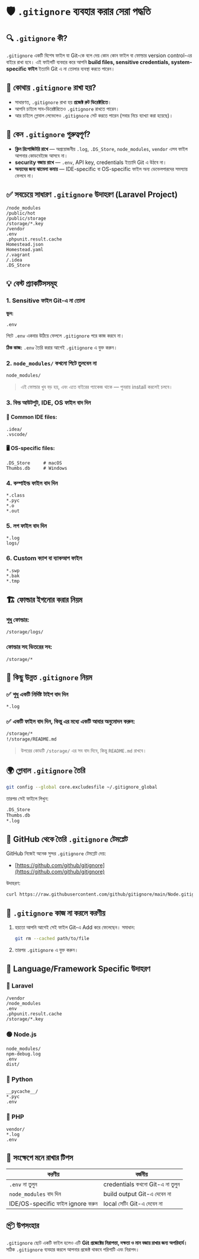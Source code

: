 # 🛡️ `.gitignore` ব্যবহার করার সেরা পদ্ধতি


## 🔍 `.gitignore` কী?

`.gitignore` একটি বিশেষ ফাইল যা Git-কে বলে দেয় কোন কোন ফাইল বা ফোল্ডার version control-এর বাইরে রাখা হবে।
এই ফাইলটি ব্যবহার করে আপনি **build files, sensitive credentials, system-specific ফাইল** ইত্যাদি Git এ না তোলার ব্যবস্থা করতে পারেন।

## 📂 কোথায় `.gitignore` রাখা হয়?

* সাধারণত, `.gitignore` রাখা হয় **প্রজেক্ট রুট ডিরেক্টরিতে**।
* আপনি চাইলে সাব-ডিরেক্টরিতেও `.gitignore` রাখতে পারেন।
* আর চাইলে গ্লোবাল লেভেলেও `.gitignore` সেট করতে পারেন (সবার নিচে ব্যাখ্যা করা হয়েছে)।

## 🧠 কেন `.gitignore` গুরুত্বপূর্ণ?

* **ক্লিন রিপোজিটরি রাখে** — অপ্রয়োজনীয় `.log`, `.DS_Store`, `node_modules`, `vendor` এসব ফাইল আপনার কোডবেইজে আসবে না।
* **security বজায় রাখে** — `.env`, API key, credentials ইত্যাদি Git এ উঠবে না।
* **অন্যদের জন্য ঝামেলা কমায়** — IDE-specific বা OS-specific ফাইল অন্য ডেভেলপারদের সমস্যায় ফেলবে না।


## ✅ সবচেয়ে সাধারণ `.gitignore` উদাহরণ (Laravel Project)

```
/node_modules
/public/hot
/public/storage
/storage/*.key
/vendor
.env
.phpunit.result.cache
Homestead.json
Homestead.yaml
/.vagrant
/.idea
.DS_Store
```

## 💡 বেস্ট প্র্যাকটিসসমূহ

### 1. **Sensitive ফাইল Git-এ না তোলা**

**ভুল:**

```
.env
```

গিটে `.env` একবার উঠিয়ে ফেললে `.gitignore` পরে কাজ করবে না।

**ঠিক কাজ:**
`.env` তৈরি করার আগেই `.gitignore` এ যুক্ত করুন।

### 2. **`node_modules/` কখনো গিটে তুলবেন না**

```bash
node_modules/
```

> এই ফোল্ডার খুব বড় হয়, এবং এতে বাইরের প্যাকেজ থাকে — পুনরায় install করলেই চলবে।

### 3. **বিল্ড আউটপুট, IDE, OS ফাইল বাদ দিন**

#### 🔧 Common IDE files:

```
.idea/
.vscode/
```

#### 🖥️ OS-specific files:

```
.DS_Store     # macOS
Thumbs.db     # Windows
```

### 4. **কম্পাইল্ড ফাইল বাদ দিন**

```
*.class
*.pyc
*.o
*.out
```

### 5. **লগ ফাইল বাদ দিন**

```
*.log
logs/
```

### 6. **Custom ক্যাশ বা ব্যাকআপ ফাইল**

```
*.swp
*.bak
*.tmp
```

## 🏗️ ফোল্ডার ইগনোর করার নিয়ম

### শুধু ফোল্ডার:

```
/storage/logs/
```

### ফোল্ডার সহ ভিতরের সব:

```
/storage/*
```

## 🧪 কিছু উন্নত `.gitignore` নিয়ম

### ✅ শুধু একটি নির্দিষ্ট টাইপ বাদ দিন

```
*.log
```

### ✅ একটি ফাইল বাদ দিন, কিন্তু এর মধ্যে একটি আবার অনুমোদন করুন:

```bash
/storage/*
!/storage/README.md
```

> উপরের কোডটি `/storage/` এর সব বাদ দিবে, কিন্তু `README.md` রাখবে।

## 🌍 গ্লোবাল `.gitignore` তৈরি

```bash
git config --global core.excludesfile ~/.gitignore_global
```

তারপর সেই ফাইলে লিখুন:

```bash
.DS_Store
Thumbs.db
*.log
```

## 📁 GitHub থেকে তৈরি `.gitignore` টেমপ্লেট

GitHub নিজেই অনেক সুন্দর `.gitignore` টেমপ্লেট দেয়:

* [https://github.com/github/gitignore](https://github.com/github/gitignore)

উদাহরণ:

```bash
curl https://raw.githubusercontent.com/github/gitignore/main/Node.gitignore -o .gitignore
```

## 🚫 `.gitignore` কাজ না করলে করণীয়

1. হয়তো আপনি আগেই সেই ফাইল Git-এ Add করে ফেলেছেন।
   সমাধান:

   ```bash
   git rm --cached path/to/file
   ```

2. তারপর `.gitignore` এ যুক্ত করুন।

## 🧩 Language/Framework Specific উদাহরণ

### 🐘 Laravel

```
/vendor
/node_modules
.env
.phpunit.result.cache
/storage/*.key
```

### 🟢 Node.js

```
node_modules/
npm-debug.log
.env
dist/
```

### 🐍 Python

```
__pycache__/
*.pyc
.env
```

### 🐘 PHP

```
vendor/
*.log
.env
```

## 🧠 সংক্ষেপে মনে রাখার টিপস

| করণীয়                            | বর্জনীয়                         |
| -------------------------------- | ------------------------------- |
| `.env` না তুলুন                  | credentials কখনো Git-এ না তুলুন |
| `node_modules` বাদ দিন           | build output Git-এ দেবেন না     |
| IDE/OS-specific ফাইল ignore করুন | local সেটিং Git-এ দেবেন না      |

## 📦 উপসংহার

`.gitignore` ছোট একটি ফাইল হলেও এটি **Git প্রজেক্টের নিরাপত্তা, দক্ষতা ও মান বজায় রাখার জন্য অপরিহার্য।**
সঠিক `.gitignore` ব্যবহার করলে আপনার প্রজেক্ট থাকবে পরিপাটি এবং নিরাপদ।
